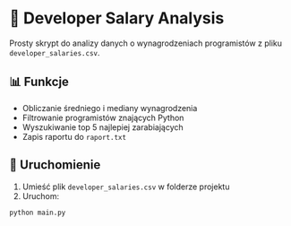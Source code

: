 # 💼 Developer Salary Analysis

Prosty skrypt do analizy danych o wynagrodzeniach programistów z pliku `developer_salaries.csv`.

## 📊 Funkcje

- Obliczanie średniego i mediany wynagrodzenia
- Filtrowanie programistów znających Python
- Wyszukiwanie top 5 najlepiej zarabiających
- Zapis raportu do `raport.txt`

## 🚀 Uruchomienie

1. Umieść plik `developer_salaries.csv` w folderze projektu
2. Uruchom:

```bash
python main.py
